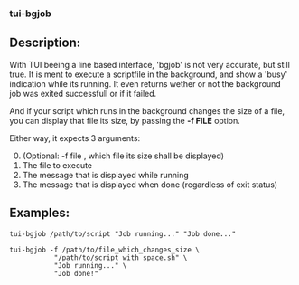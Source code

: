 ### tui-bgjob

Description:
------------

With TUI beeing a line based interface, 'bgjob' is not very accurate, but still true.
It is ment to execute a scriptfile in the background, and show a 'busy' indication while its running.
It even returns wether or not the background job was exited successfull or if it failed.

And if your script which runs in the background changes the size of a file, you can display that file its size, by passing the **-f FILE** option.

Either way, it expects 3 arguments:

0. (Optional:  -f file , which file its size shall be displayed)
1. The file to execute
2. The message that is displayed while running
3. The message that is displayed when done (regardless of exit status)


Examples:
---------

    tui-bgjob /path/to/script "Job running..." "Job done..."
    
    tui-bgjob -f /path/to/file_which_changes_size \
               "/path/to/script with space.sh" \
               "Job running..." \
               "Job done!"